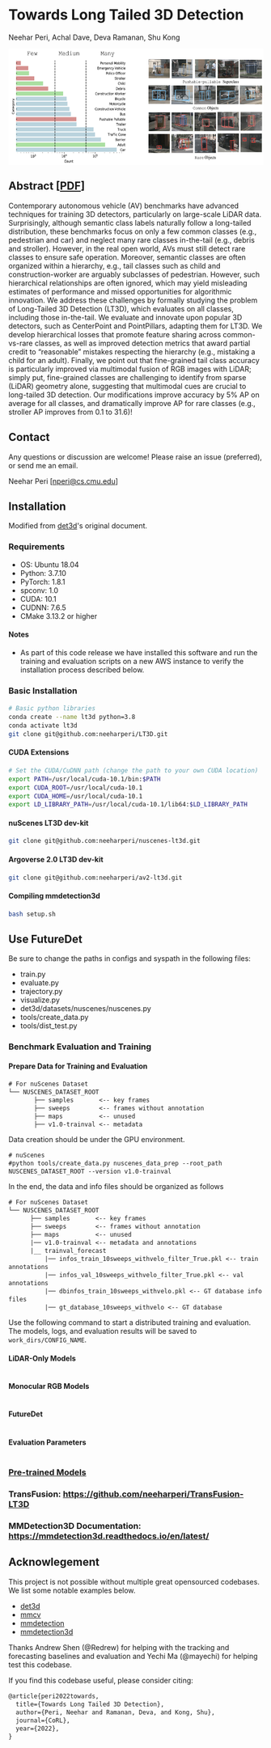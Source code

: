 # Towards Long Tailed 3D Detection

Neehar Peri, Achal Dave, Deva Ramanan, Shu Kong

<p align="center"> <img src='docs/LT3D.png' align="center" height="230px"> </p>

## Abstract [[PDF](https://arxiv.org/pdf/2211.08691.pdf)]
Contemporary autonomous vehicle (AV) benchmarks have advanced techniques for training 3D detectors, particularly on large-scale LiDAR data. Surprisingly, although semantic class labels naturally follow a long-tailed distribution, these benchmarks focus on only a few common classes (e.g., pedestrian and car) and neglect many rare classes in-the-tail (e.g., debris and stroller). However, in the real open world, AVs must still detect rare classes to ensure safe operation. Moreover, semantic classes are often organized within a hierarchy, e.g., tail classes such as child and construction-worker are arguably subclasses of pedestrian. However, such hierarchical relationships are often ignored, which may yield misleading estimates of performance and missed opportunities for algorithmic innovation. We address these challenges by formally studying the problem of Long-Tailed 3D Detection (LT3D), which evaluates on all classes, including those in-the-tail. We evaluate and innovate upon popular 3D detectors, such as CenterPoint and PointPillars, adapting them for LT3D. We develop hierarchical losses that promote feature sharing across common-vs-rare classes, as well as improved detection metrics that award partial credit to “reasonable” mistakes respecting the hierarchy (e.g., mistaking a child for an adult). Finally, we point out that fine-grained tail class accuracy is particularly improved via multimodal fusion of RGB images with LiDAR; simply put, fine-grained classes are challenging to identify from sparse (LiDAR) geometry alone, suggesting that multimodal cues are crucial to long-tailed 3D detection. Our modifications improve accuracy by 5% AP on average for all classes, and dramatically improve AP for rare classes (e.g., stroller AP improves from 0.1 to 31.6)!

## Contact
Any questions or discussion are welcome! Please raise an issue (preferred), or send me an email.

Neehar Peri [[nperi@cs.cmu.edu](mailto:nperi@cs.cmu.edu)]

## Installation 

Modified from [det3d](https://github.com/poodarchu/Det3D/tree/56402d4761a5b73acd23080f537599b0888cce07)'s original document.

### Requirements

- OS: Ubuntu 18.04
- Python: 3.7.10 
- PyTorch: 1.8.1
- spconv: 1.0
- CUDA: 10.1
- CUDNN: 7.6.5
- CMake 3.13.2 or higher

#### Notes
- As part of this code release we have installed this software and run the training and evaluation scripts on a new AWS instance to verify the installation process described below. 

### Basic Installation 

```bash
# Basic python libraries
conda create --name lt3d python=3.8
conda activate lt3d
git clone git@github.com:neeharperi/LT3D.git
```

#### CUDA Extensions

```bash
# Set the CUDA/CuDNN path (change the path to your own CUDA location) 
export PATH=/usr/local/cuda-10.1/bin:$PATH
export CUDA_ROOT=/usr/local/cuda-10.1
export CUDA_HOME=/usr/local/cuda-10.1
export LD_LIBRARY_PATH=/usr/local/cuda-10.1/lib64:$LD_LIBRARY_PATH
```

#### nuScenes LT3D dev-kit

```bash
git clone git@github.com:neeharperi/nuscenes-lt3d.git
```

#### Argoverse 2.0 LT3D dev-kit

```bash
git clone git@github.com:neeharperi/av2-lt3d.git
```


#### Compiling mmdetection3d

```bash
bash setup.sh
```

## Use FutureDet
Be sure to change the paths in configs and syspath in the following files:
- train.py
- evaluate.py
- trajectory.py
- visualize.py
- det3d/datasets/nuscenes/nuscenes.py
- tools/create_data.py
- tools/dist_test.py

### Benchmark Evaluation and Training

#### Prepare Data for Training and Evaluation 

```
# For nuScenes Dataset         
└── NUSCENES_DATASET_ROOT
       ├── samples       <-- key frames
       ├── sweeps        <-- frames without annotation
       ├── maps          <-- unused
       ├── v1.0-trainval <-- metadata
```

Data creation should be under the GPU environment.

```
# nuScenes 
#python tools/create_data.py nuscenes_data_prep --root_path NUSCENES_DATASET_ROOT --version v1.0-trainval

```

In the end, the data and info files should be organized as follows

```
# For nuScenes Dataset 
└── NUSCENES_DATASET_ROOT
      ├── samples       <-- key frames
      ├── sweeps        <-- frames without annotation
      ├── maps          <-- unused
      |── v1.0-trainval <-- metadata and annotations
      |__ trainval_forecast
          |── infos_train_10sweeps_withvelo_filter_True.pkl <-- train annotations
          |── infos_val_10sweeps_withvelo_filter_True.pkl <-- val annotations
          |── dbinfos_train_10sweeps_withvelo.pkl <-- GT database info files
          |── gt_database_10sweeps_withvelo <-- GT database 
```


Use the following command to start a distributed training and evaluation. The models, logs, and evaluation results will be saved to ```work_dirs/CONFIG_NAME```.

#### LiDAR-Only Models
```bash

```

#### Monocular RGB Models
```bash

```

#### FutureDet
```bash


```
#### Evaluation Parameters
```bash

```

### [Pre-trained Models](http://www.neeharperi.com/TODO)

### TransFusion: https://github.com/neeharperi/TransFusion-LT3D
### MMDetection3D Documentation: https://mmdetection3d.readthedocs.io/en/latest/

## Acknowlegement
This project is not possible without multiple great opensourced codebases. We list some notable examples below. 

* [det3d](https://github.com/poodarchu/det3d)
* [mmcv](https://github.com/open-mmlab/mmcv)
* [mmdetection](https://github.com/open-mmlab/mmdetection)
* [mmdetection3d](https://github.com/open-mmlab/mmdetection3d)

Thanks Andrew Shen (@Redrew) for helping with the tracking and forecasting baselines and evaluation and Yechi Ma (@mayechi) for helping test this codebase. 

If you find this codebase useful, please consider citing:

    @article{peri2022towards,
      title={Towards Long Tailed 3D Detection},
      author={Peri, Neehar and Ramanan, Deva, and Kong, Shu},
      journal={CoRL},
      year={2022},
    }
